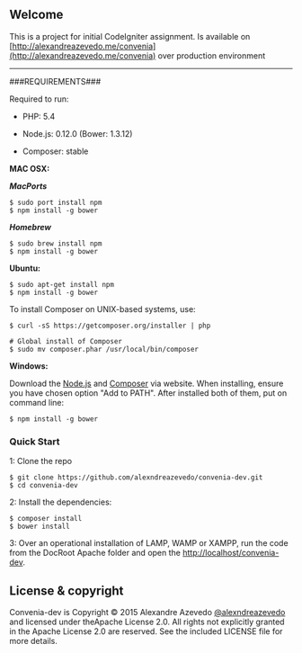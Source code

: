 ## Welcome

This is a project for initial CodeIgniter assignment. Is available on [http://alexandreazevedo.me/convenia](http://alexandreazevedo.me/convenia) over production environment

---

###REQUIREMENTS###

Required to run:

- PHP: 5.4

- Node.js: 0.12.0 (Bower: 1.3.12)

- Composer: stable


**MAC OSX:**
  
***MacPorts***
```
$ sudo port install npm
$ npm install -g bower
```
  
***Homebrew***
```
$ sudo brew install npm
$ npm install -g bower
```

**Ubuntu:**
```
$ sudo apt-get install npm
$ npm install -g bower
```

To install Composer on UNIX-based systems, use:
```
$ curl -sS https://getcomposer.org/installer | php

# Global install of Composer
$ sudo mv composer.phar /usr/local/bin/composer
```

**Windows:**

Download the [Node.js](https://nodejs.org/download/) and [Composer](https://getcomposer.org/download/) via website.
When installing, ensure you have chosen option "Add to PATH". After installed both of them, put on command line:
```
$ npm install -g bower
```


### Quick Start

1: Clone the repo

```
$ git clone https://github.com/alexndreazevedo/convenia-dev.git
$ cd convenia-dev
```

2: Install the dependencies:

```
$ composer install
$ bower install
```


3: Over an operational installation of LAMP, WAMP or XAMPP, run the code from the DocRoot Apache folder and open the [http://localhost/convenia-dev](http://localhost/convenia-dev).


License & copyright
-------------------

Convenia-dev is Copyright &copy; 2015 Alexandre Azevedo [@alexndreazevedo](https://github.com/alexndreazevedo) and licensed under theApache License 2.0. All rights not explicitly granted in the Apache License 2.0 are reserved. See the included LICENSE file for more details.